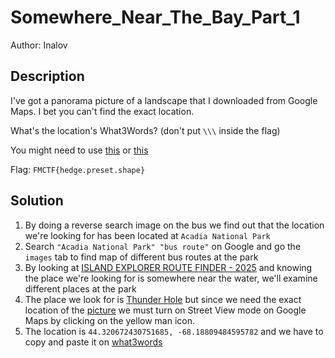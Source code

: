 # Somewhere_Near_The_Bay_Part_1
Author: Inalov

## Description

I've got a panorama picture of a landscape that I downloaded from Google Maps. I bet you can't find the exact location.

What's the location's What3Words? (don't put `\\\` inside the flag)

You might need to use [this](https://renderstuff.com/tools/360-panorama-web-viewer/) or [this](https://photo-sphere-viewer.js.org/playground.html)

Flag: `FMCTF{hedge.preset.shape}`

## Solution

1. By doing a reverse search image on the bus we find out that the location we're looking for has been located at `Acadia National Park`
2. Search `"Acadia National Park" "bus route"` on Google and go the `images` tab to find map of different bus routes at the park
3. By looking at [ISLAND EXPLORER ROUTE FINDER - 2025](https://www.exploreacadia.com/routefinder.html) and knowing the place we're looking for is somewhere near the water, we'll examine different places at the park
4. The place we look for is [Thunder Hole](https://maps.app.goo.gl/WTMbA77h8RdaJz3QA) but since we need the exact location of the [picture](https://maps.app.goo.gl/WTMbA77h8RdaJz3QA) we must turn on Street View mode on Google Maps by clicking on the yellow man icon.
5. The location is `44.320672430751685, -68.18809484595782` and we have to copy and paste it on [what3words](https://what3words.com/)